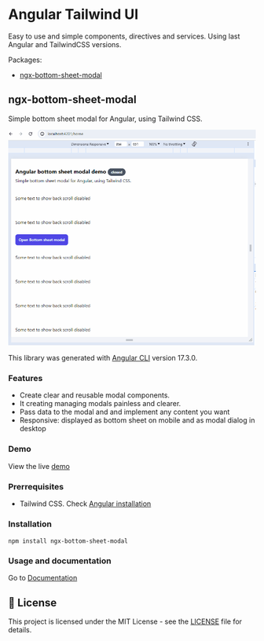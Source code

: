 # Angular Tailwind UI

Easy to use and simple components, directives and services. Using last Angular and TailwindCSS versions.

Packages:

- [ngx-bottom-sheet-modal](https://github.com/quedicesebas/angular-tailwind-ui/blob/main/projects/ngx-bottom-sheet-modal/README.md)

## ngx-bottom-sheet-modal

Simple bottom sheet modal for Angular, using Tailwind CSS.

![Demo animation](https://raw.githubusercontent.com/quedicesebas/angular-tailwind-ui/main/projects/ngx-bottom-sheet-modal/demo.gif)

This library was generated with [Angular CLI](https://github.com/angular/angular-cli) version 17.3.0.

### Features

- Create clear and reusable modal components.
- It creating managing modals painless and clearer.
- Pass data to the modal and and implement any content you want
- Responsive: displayed as bottom sheet on mobile and as modal dialog in desktop

### Demo

View the live [demo](https://stackblitz.com/edit/ngx-bottom-sheet-modal-demo)

### Prerrequisites

- Tailwind CSS. Check [Angular installation](https://tailwindcss.com/docs/guides/angular)

### Installation

```shell
npm install ngx-bottom-sheet-modal
```

### Usage and documentation

Go to [Documentation](https://github.com/quedicesebas/angular-tailwind-ui/blob/main/projects/ngx-bottom-sheet-modal/README.md)

## 📄 License

This project is licensed under the MIT License - see the [LICENSE](https://raw.githubusercontent.com/quedicesebas/angular-tailwind-ui/main/LICENSE) file for details.
